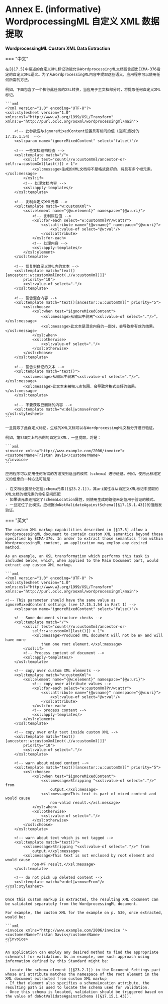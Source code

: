 # Annex E. (informative) WordprocessingML 自定义 XML 数据提取

**WordprocessingML Custom XML Data Extraction**

=== "中文"

    在[§17.5]中描述的自定义XML标记功能允许WordprocessingML文档包含超出ECMA-376指定的自定义XML语义。为了从WordprocessingML内容中提取这些语义，应用程序可以使用任何所需的方法。
    
    例如，下面包含了一个执行此任务的XSL转换，当应用于主文档部分时，将提取任何自定义XML标记。
    
    ```xml
    <?xml version="1.0" encoding="UTF-8"?>
    <xsl:stylesheet version="1.0"
    xmlns:xsl="http://www.w3.org/1999/XSL/Transform"
    xmlns:w="http://purl.oclc.org/ooxml/wordprocessingml/main">
    
        <!-- 此参数应与ignoreMixedContent设置具有相同的值（见第1部分的17.15.1.54） -->
        <xsl:param name="ignoreMixedContent" select="false()"/>
        
        <!-- 一些文档结构检查 -->
        <xsl:template match="/">
            <xsl:if test="count(//w:customXml/ancestor-or-self::w:customXml[last()]) > 1">
                <xsl:message>生成的XML文档将不是格式良好的，将具有多个根元素。</xsl:message>
            </xsl:if>
            <!-- 处理文档内容 -->
            <xsl:apply-templates/>
        </xsl:template>
        
        <!-- 复制自定义XML元素 -->
        <xsl:template match="w:customXml">
            <xsl:element name="{@w:element}" namespace="{@w:uri}">
                <!-- 复制属性值 -->
                <xsl:for-each select="w:customXmlPr/w:attr">
                    <xsl:attribute name="{@w:name}" namespace="{@w:uri}">
                        <xsl:value-of select="@w:val"/>
                    </xsl:attribute>
                </xsl:for-each>
                <!-- 处理内容 -->
                <xsl:apply-templates/>
            </xsl:element>
        </xsl:template>
        
        <!-- 仅复制自定义XML内的文本 -->
        <xsl:template match="text()[ancestor::w:customXml[not(.//w:customXml)]]"
            priority="10">
            <xsl:value-of select="."/>
        </xsl:template>
        
        <!-- 警告混合内容 -->
        <xsl:template match="text()[ancestor::w:customXml]" priority="5">
            <xsl:choose>
                <xsl:when test="$ignoreMixedContent">
                    <xsl:message>从输出中剥离“<xsl:value-of select="."/>”。</xsl:message>
                    <xsl:message>此文本是混合内容的一部分，会导致非有效的结果。</xsl:message>
                </xsl:when>
                <xsl:otherwise>
                    <xsl:value-of select="."/>
                </xsl:otherwise>
            </xsl:choose>
        </xsl:template>
        
        <!-- 警告未标记的文本 -->
        <xsl:template match="text()">
            <xsl:message>从输出中剥离“<xsl:value-of select="."/>”。</xsl:message>
            <xsl:message>此文本未被根元素包围，会导致非格式良好的结果。</xsl:message>
        </xsl:template>
        
        <!-- 不要获取已删除的内容 -->
        <xsl:template match="w:del|w:moveFrom"/>
    </xsl:stylesheet>
    ```
    
    一旦提取了此自定义标记，生成的XML文档可以与WordprocessingML文档分开进行验证。
    
    例如，第530页上的示例的自定义XML，一旦提取，将是：
    
    ```xml
    <invoice xmlns="http://www.example.com/2006/invoice">
    <customerName>Tristan Davis</customerName>
    </invoice>
    ```
    
    应用程序可以使用任何所需的方法找到适当的模式（schema）进行验证。例如，使用此标准定义的信息的一种方法可能是：
    
    - 在文档设置部分定位schema元素([§23.2.1])，其uri属性与从自定义XML标记中提取的XML文档的根元素的命名空间匹配
    - 如果该元素还指定了schemaLocation属性，则使用生成的路径来定位用于验证的模式。
    - 一旦定位了此模式，应根据doNotValidateAgainstSchema([§17.15.1.43])的值触发验证。

=== "英文"

    The custom XML markup capabilities described in [§17.5] allow a WordprocessingML document to contain custom XML semantics beyond those specified by ECMA-376. In order to extract those semantics from within WordprocessingML content, an application may employ any desired method.
    
    As an example, an XSL transformation which performs this task is included below, which, when applied to the Main Document part, would extract any custom XML markup.
    
    ```xml
    <?xml version="1.0" encoding="UTF-8" ?>
    <xsl:stylesheet version="1.0"
    xmlns:xsl="http://www.w3.org/1999/XSL/Transform"
    xmlns:w="http://purl.oclc.org/ooxml/wordprocessingml/main">
    
    <!-- This parameter should have the same value as
    ignoreMixedContent settings (see 17.15.1.54 in Part 1) -->
        <xsl:param name="ignoreMixedContent" select="false()"/>
        
        <!-- Some document structure checks -->
        <xsl:template match="/">
            <xsl:if test="count(//w:customXml/ancestor-or-
                self::w:customXml[last()]) > 1">
                <xsl:message>Produced XML document will not be WF and will have more
                    then one root element.</xsl:message>
            </xsl:if>
            <!-- Process content of document -->
            <xsl:apply-templates/>
        </xsl:template>
    
        <!-- copy over custom XML elements -->
        <xsl:template match="w:customXml">
            <xsl:element name="{@w:element}" namespace="{@w:uri}">
                <!-- copy over attribute values -->
                <xsl:for-each select="w:customXmlPr/w:attr">
                    <xsl:attribute name="{@w:name}" namespace="{@w:uri}">
                        <xsl:value-of select="@w:val"/>
                    </xsl:attribute>
                </xsl:for-each>
                <!-- process content -->
                <xsl:apply-templates/>
            </xsl:element>
        </xsl:template>
        
        <!-- copy over only text inside custom XML -->
        <xsl:template match="text()[ancestor::w:customXml[not(.//w:customXml)]]"
            priority="10">
            <xsl:value-of select="."/>
        </xsl:template>
        
        <!-- warn about mixed content -->
        <xsl:template match="text()[ancestor::w:customXml]" priority="5">
            <xsl:choose>
                <xsl:when test="$ignoreMixedContent">
                    <xsl:message>Stripping "<xsl:value-of select="."/>" from
                        output.</xsl:message>
                    <xsl:message>This text is part of mixed content and would cause
                        non-valid result.</xsl:message>
                </xsl:when>
                <xsl:otherwise>
                    <xsl:value-of select="."/>
                </xsl:otherwise>
            </xsl:choose>
        </xsl:template>
        
        <!-- warn about text which is not tagged -->
        <xsl:template match="text()">
            <xsl:message>Stripping "<xsl:value-of select="."/>" from
                output.</xsl:message>
            <xsl:message>This text is not enclosed by root element and would cause
                non-WF result.</xsl:message>
        </xsl:template>
    
        <!-- do not pick up deleted content -->
        <xsl:template match="w:del|w:moveFrom"/>
    </xsl:stylesheet>
    ```
    
    Once this custom markup is extracted, the resulting XML document can be validated separately from the WordprocessingML document.
    
    For example, the custom XML for the example on p. 530, once extracted, would be:
    
    ```xml
    <invoice xmlns="http://www.example.com/2006/invoice ">
    <customerName>Tristan Davis</customerName>
    </invoice>
    ```
    
    An application can employ any desired method to find the appropriate schema(s) for validation. As an example, one such approach using information defined by this Standard might be:
    
    - Locate the schema element ([§23.2.1]) in the Document Settings part whose uri attribute matches the namespace of the root element in the XML document extracted from custom XML markup
    - If that element also specifies a schemaLocation attribute, the resulting path is used to locate the schema used for validation.
    - Once this schema is located, validation should be triggered based on the value of doNotValidateAgainstSchema ([§17.15.1.43]).

[§17.5]: ./chapter17/05custom.md
[§17.15.1.43]: ./chapter17/15settings.md#1715143-donotvalidateagainstschema-不根据架构验证自定义-xml-标记

[§23.2.1]: ./chapter-23.md#2321-schema-custom-xml-schema-reference